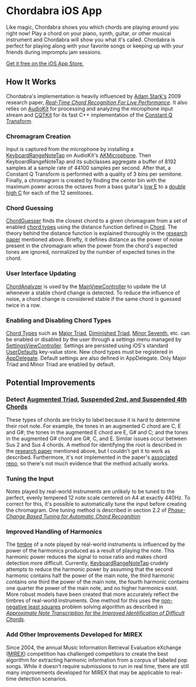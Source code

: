 # Chordabra iOS App
Like magic, Chordabra shows you which chords are playing around you right now! Play a chord on your piano, synth, guitar, or other musical instrument and Chordabra will show you what it's called. Chordabra is perfect for playing along with your favorite songs or keeping up with your friends during impromptu jam sessions.

[Get it free on the iOS App Store.](https://apps.apple.com/us/app/chordabra/id1489108825)

## How It Works
Chordabra's implementation is heavily influenced by [Adam Stark's](https://adamstark.co.uk) 2009 research paper, _[Real-Time Chord Recognition For Live Performance](https://www.adamstark.co.uk/pdf/papers/chord-recognition-ICMC-2009.pdf)_. It also relies on [AudioKit](https://github.com/AudioKit/AudioKit) for processing and analyzing the microphone input stream and [CQTKit](https://github.com/mattrajca/CQTKit) for its fast C++ implementation of the [Constant Q Transform](https://en.wikipedia.org/wiki/Constant-Q_transform).

### Chromagram Creation
Input is captured from the microphone by installing a [KeyboardRangeNoteTap](https://github.com/High5Apps/chordabra/blob/master/rechord/model/note-detection/KeyboardRangeNoteTap.swift) on AudioKit's [AKMicrophone](https://audiokit.io/docs/Classes/AKMicrophone.html). Then KeyboardRangeNoteTap and its subclasses aggregate a buffer of 8192 samples at a sample rate of 44100 samples per second. After that, a Constant Q Transform is performed with a quality of 3 bins per semitone. Finally, a chromagram is created by finding the center bin with the maximum power across the octaves from a bass guitar's [low E](https://en.wikipedia.org/wiki/Piano_key_frequencies) to a [double high C](https://en.wikipedia.org/wiki/Piano_key_frequencies) for each of the 12 semitones.

### Chord Guessing
[ChordGuesser](https://github.com/High5Apps/chordabra/blob/master/rechord/model/chord-guessing/ChordGuesser.swift) finds the closest chord to a given chromagram from a set of enabled [chord types](https://github.com/High5Apps/chordabra/tree/master/rechord/model/chord-guessing/chords) using the distance function defined in [Chord](https://github.com/High5Apps/chordabra/blob/master/rechord/model/chord-guessing/chords/Chord.swift). The theory behind the distance function is explained thoroughly in the [research paper](https://www.adamstark.co.uk/pdf/papers/chord-recognition-ICMC-2009.pdf) mentioned above. Briefly, it defines distance as the power of noise present in the chromagram when the power from the chord's expected tones are ignored, normalized by the number of expected tones in the chord.

### User Interface Updating
[ChordAnalyzer](https://github.com/High5Apps/chordabra/blob/master/rechord/model/ChordAnalyzer.swift) is used by the [MainViewController](https://github.com/High5Apps/chordabra/blob/master/rechord/MainViewController.swift) to update the UI whenever a stable chord change is detected. To reduce the influence of noise, a chord change is considered stable if the same chord is guessed twice in a row.

### Enabling and Disabling Chord Types
[Chord Types](https://github.com/High5Apps/chordabra/tree/master/rechord/model/chord-guessing/chords) such as [Major Triad](https://en.wikipedia.org/wiki/Major_triad), [Diminished Triad](https://en.wikipedia.org/wiki/Diminished_triad), [Minor Seventh](https://en.wikipedia.org/wiki/Minor_seventh_chord), etc. can be enabled or disabled by the user through a settings menu managed by [SettingsViewController](https://github.com/High5Apps/chordabra/blob/master/rechord/SettingsViewController.swift). Settings are persisted using iOS's standard [UserDefaults](https://developer.apple.com/documentation/foundation/userdefaults) key-value store. New chord types must be registered in [AppDelegate](https://github.com/High5Apps/chordabra/blob/master/rechord/AppDelegate.swift). Default settings are also defined in AppDelegate. Only Major Triad and Minor Triad are enabled by default.

## Potential Improvements
### Detect [Augmented Triad](https://en.wikipedia.org/wiki/Augmented_triad), [Suspended 2nd, and Suspended 4th Chords](https://en.wikipedia.org/wiki/Suspended_chord)
These types of chords are tricky to label because it is hard to determine their root note. For example, the tones in an augmented C chord are C, E and G#; the tones in the augmented E chord are E, G# and C; and the tones in the augmented G# chord are G#, C, and E. Similar issues occur between Sus 2 and Sus 4 chords. A method for identifying the root is described in the [research paper](https://www.adamstark.co.uk/pdf/papers/chord-recognition-ICMC-2009.pdf) mentioned above, but I couldn't get it to work as described. Furthermore, it's not implemented in the paper's [associated repo](https://github.com/adamstark/Chord-Detector-and-Chromagram), so there's not much evidence that the method actually works.

### Tuning the Input 
Notes played by real-world instruments are unlikely to be tuned to the perfect, evenly tempered 12 note scale centered on A4 at exactly 440Hz. To correct for this, it's possible to automatically tune the input before creating the chromagram. One tuning method is described in section 2.2 of _[Phase-Change Based Tuning for Automatic Chord Recognition](http://citeseerx.ist.psu.edu/viewdoc/download?doi=10.1.1.331.1707&rep=rep1&type=pdf)_

### Improved Handling of Harmonics
The [timbre](https://en.wikipedia.org/wiki/Timbre) of a note played by real-world instruments is influenced by the power of the harmonics produced as a result of playing the note. This harmonic power reduces the signal to noise ratio and makes chord detection more difficult. Currently, [KeyboardRangeNoteTap](https://github.com/High5Apps/chordabra/blob/master/rechord/model/note-detection/KeyboardRangeNoteTap.swift) crudely attempts to reduce the harmonic power by assuming that the second harmonic contains half the power of the main note, the third harmonic contains one third the power of the main note, the fourth harmonic contains one quarter the power of the main note, and no higher harmonics exist. More robust models have been created that more accurately reflect the timbres of real-world instruments. One method for this uses the [non-negative least squares](https://en.wikipedia.org/wiki/Non-negative_least_squares) problem solving algorithm as described in _[Approximate Note Transcription for the Improved Identification of Difficult Chords](https://pdfs.semanticscholar.org/d6d6/5865b60877c2a49c9d80b6a9194033a26381.pdf)_.

### Add Other Improvements Developed for MIREX 
Since 2004, the annual Music Information Retrieval Evaluation eXchange ([MIREX](https://www.music-ir.org/mirex/wiki/MIREX_HOME)) competition has challenged competitors to create the best algorithm for extracting harmonic information from a corpus of labeled pop songs. While it doesn't require submissions to run in real time, there are still many improvements developed for MIREX that may be applicable to real-time detection scenarios.
